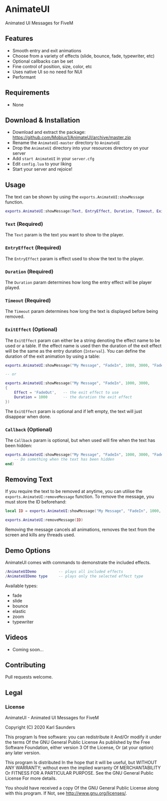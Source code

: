 # AnimateUI
Animated UI Messages for FiveM

## Features
* Smooth entry and exit animations
* Choose from a variety of effects (slide, bounce, fade, typewriter, etc)
* Optional callbacks can be set
* Fine control of position, size, color, etc
* Uses native UI so no need for NUI
* Performant

## Requirements

* None

## Download & Installation

* Download and extract the package: https://github.com/Mobius1/AnimateUI/archive/master.zip
* Rename the `AnimateUI-master` directory to `AnimateUI`
* Drop the `AnimateUI` directory into your resources directory on your server
* Add `start AnimateUI` in your `server.cfg`
* Edit `config.lua` to your liking
* Start your server and rejoice!

## Usage
The text can be shown by using the `exports.AnimateUI:showMessage` function.
```lua
exports.AnimateUI:showMessage(Text, EntryEffect, Duration, Timeout, ExitEffect, Callback)
```
### `Text` (Required)
The `Text` param is the text you want to show to the player.

### `EntryEffect` (Required)
The `EntryEffect` param is effect used to show the text to the player.

### `Duration` (Required)
The `Duration` param determines how long the entry effect will be player played.

### `Timeout` (Required)
The `Timeout` param determines how long the text is displayed before being removed.

### `ExitEffect` (Optional)
The `ExitEffect` param can either be a string denoting the effect name to be used or a table. If the effect name is used then the duration of the exit effect will be the same as the entry duration (`Interval`). You can define the duration of the exit animation by using a table:
```lua
exports.AnimateUI:showMessage("My Message", "FadeIn", 1000, 3000, "FadeOut")

-- or

exports.AnimateUI:showMessage("My Message", "FadeIn", 1000, 3000, 
{
    Effect = 'FadeOut',   -- the exit effect to use
    Duration = 1000       -- the duration the exit effect
})
```

The `ExitEffect` param is optional and if left empty, the text will just disappear when done.

### `Callback` (Optional)
The `Callback` param is optional, but when used will fire when the text has been hidden:
```lua
exports.AnimateUI:showMessage("My Message", "FadeIn", 1000, 3000, "FadeOut", function()
    -- Do something when the text has been hidden
end)
```

## Removing Text
If you require the text to be removed at anytime, you can utilise the `exports.AnimateUI:removeMessage` function. To remove the message, you must store the ID beforehand:

```lua
local ID = exports.AnimateUI:showMessage("My Message", "FadeIn", 1000, 3000)

exports.AnimateUI:removeMessage(ID)
```

Removing the message cancels all animations, removes the text from the screen and kills any threads used.

## Demo Options
AnimateUI comes with commands to demonstrate the included effects.

```lua
/AnimateUIDemo          -- plays all included effects
/AnimateUIDemo type     -- plays only the selected effect type
```


Available types:
* fade
* slide
* bounce
* elastic
* zoom
* typewriter

## Videos

* Coming soon...

## Contributing
Pull requests welcome.

## Legal

### License

AnimateUI - Animated UI Messages for FiveM

Copyright (C) 2020 Karl Saunders

This program Is free software: you can redistribute it And/Or modify it under the terms Of the GNU General Public License As published by the Free Software Foundation, either version 3 Of the License, Or (at your option) any later version.

This program Is distributed In the hope that it will be useful, but WITHOUT ANY WARRANTY; without even the implied warranty Of MERCHANTABILITY Or FITNESS FOR A PARTICULAR PURPOSE. See the GNU General Public License For more details.

You should have received a copy Of the GNU General Public License along with this program. If Not, see http://www.gnu.org/licenses/.